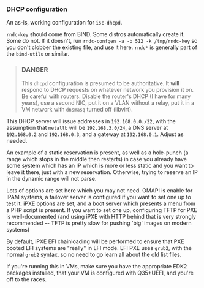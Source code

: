 ### DHCP configuration

An as-is, working configuration for `isc-dhcpd`.

`rndc-key` should come from BIND. Some distros automatically create it. Some do not. If it doesn't, run `rndc-confgen -a -b 512 -k /tmp/rndc-key` so you don't clobber the existing file, and use it here. `rndc*` is generally part of the `bind-utils` or similar.

> ### DANGER
>
> This `dhcpd` configuration is presumed to be authoritative. It **will** respond to DHCP requests on whatever network you provision it on. Be careful with routers. Disable the router's DHCP (I have for many years), use a second NIC, put it on a VLAN without a relay, put it in a VM network with `dnsmasq` turned off (libvirt).
>

This DHCP server will issue addresses in `192.168.0.0./22`, with the assumption that `metallb` will be `192.168.3.0/24`, a DNS server at `192.168.0.2` and `192.168.0.3`, and a gateway at `192.168.0.1`. Adjust as needed.

An example of a static reservation is present, as well as a hole-punch (a range which stops in the middle then restarts) in case you already have some system which has an IP which is more or less static and you want to leave it there, just with a new reservation. Otherwise, trying to reserve an IP in the dynamic range will not parse.

Lots of options are set here which you may not need. OMAPI is enable for IPAM systems, a failover server is configured if you want to set one up to test it. iPXE options are set, and a boot server which presents a menu from a PHP script is present. If you want to set one up, configuring TFTP for PXE is well-documented (and using iPXE with HTTP behind that is very strongly recommended -- TFTP is pretty slow for pushing 'big' images on modern systems)

By default, iPXE EFI chainloading will be performed to ensure that PXE booted EFI systems are "really" in EFI mode. EFI PXE uses `grub2`, with the normal `grub2` syntax, so no need to go learn all about the old list files.

If you're running this in VMs, make sure you have the appropriate EDK2 packages installed, that your VM is configured with Q35+UEFI, and you're off to the races.
